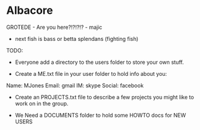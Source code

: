 Albacore
========


GROTEDE - Are you here?!?!?!? - majic







* next fish is bass or betta splendans (fighting fish)

TODO:
* Everyone add a directory to the users folder to store your own stuff. 

* Create a ME.txt file in your user folder to hold info about you:

Name: MJones
Email: gmail
IM: skype
Social: facebook


* Create an PROJECTS.txt file to describe a few projects you might like to work on in the group. 

* We Need a DOCUMENTS folder to hold some HOWTO docs for NEW USERS
